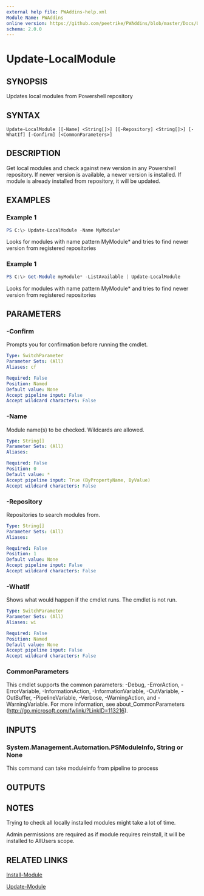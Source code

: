 ```yaml
---
external help file: PWAddins-help.xml
Module Name: PWAddins
online version: https://github.com/peetrike/PWAddins/blob/master/Docs/Update-LocalModule.md
schema: 2.0.0
---
```


# Update-LocalModule

## SYNOPSIS
Updates local modules from Powershell repository

## SYNTAX

```
Update-LocalModule [[-Name] <String[]>] [[-Repository] <String[]>] [-WhatIf] [-Confirm] [<CommonParameters>]
```

## DESCRIPTION
Get local modules and check against new version in any Powershell repository.  If newer version is available, a newer version is installed.  If module is already installed from repository, it will be updated.

## EXAMPLES

### Example 1
```powershell
PS C:\> Update-LocalModule -Name MyModule*
```

Looks for modules with name pattern MyModule* and tries to find newer version from registered repositories

### Example 1
```powershell
PS C:\> Get-Module myModule* -ListAvailable | Update-LocalModule
```

Looks for modules with name pattern MyModule* and tries to find newer version from registered repositories

## PARAMETERS

### -Confirm
Prompts you for confirmation before running the cmdlet.

```yaml
Type: SwitchParameter
Parameter Sets: (All)
Aliases: cf

Required: False
Position: Named
Default value: None
Accept pipeline input: False
Accept wildcard characters: False
```

### -Name
Module name(s) to be checked.  Wildcards are allowed.

```yaml
Type: String[]
Parameter Sets: (All)
Aliases:

Required: False
Position: 0
Default value: *
Accept pipeline input: True (ByPropertyName, ByValue)
Accept wildcard characters: False
```

### -Repository
Repositories to search modules from.

```yaml
Type: String[]
Parameter Sets: (All)
Aliases:

Required: False
Position: 1
Default value: None
Accept pipeline input: False
Accept wildcard characters: False
```

### -WhatIf
Shows what would happen if the cmdlet runs.
The cmdlet is not run.

```yaml
Type: SwitchParameter
Parameter Sets: (All)
Aliases: wi

Required: False
Position: Named
Default value: None
Accept pipeline input: False
Accept wildcard characters: False
```

### CommonParameters
This cmdlet supports the common parameters: -Debug, -ErrorAction, -ErrorVariable, -InformationAction, -InformationVariable, -OutVariable, -OutBuffer, -PipelineVariable, -Verbose, -WarningAction, and -WarningVariable. For more information, see about_CommonParameters (http://go.microsoft.com/fwlink/?LinkID=113216).

## INPUTS

### System.Management.Automation.PSModuleInfo, String or None

This command can take moduleinfo from pipeline to process

## OUTPUTS

## NOTES

Trying to check all locally installed modules might take a lot of time.

Admin permissions are required as if module requires reinstall, it will be installed to AllUsers scope.

## RELATED LINKS

[Install-Module](https://docs.microsoft.com/en-us/powershell/module/powershellget/install-module)

[Update-Module](https://docs.microsoft.com/en-us/powershell/module/powershellget/update-module)
